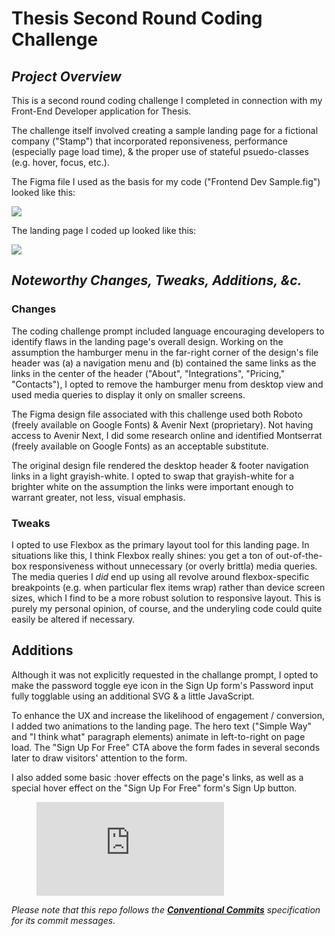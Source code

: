 # Thesis Second Round Coding Challenge

## *Project Overview*

This is a second round coding challenge I completed in connection with my Front-End Developer application for Thesis.  

The challenge itself involved creating a sample landing page for a fictional company ("Stamp") that incorporated reponsiveness, performance (especially page load time), & the proper use of stateful psuedo-classes (e.g. hover, focus, etc.).

The Figma file I used as the basis for my code ("Frontend Dev Sample.fig") looked like this:
 
![](https://larrymg.me/images/thesis_landing_page.png)

The landing page I coded up looked like this:

![](https://larrymg.me/images/thesis_landing_page-coded.png)

## *Noteworthy Changes, Tweaks, Additions, &c.*

### Changes

The coding challenge prompt included language encouraging developers to identify flaws in the landing page's overall design.  Working on the assumption the hamburger menu in the far-right corner of the design's file header was (a) a navigation menu and (b) contained the same links as the links in the center of the header ("About", "Integrations", "Pricing," "Contacts"), I opted to remove the hamburger menu from desktop view and used media queries to display it only on smaller screens.

The Figma design file associated with this challenge used both Roboto (freely available on Google Fonts) & Avenir Next (proprietary).  Not having access to Avenir Next, I did some research online and identified Montserrat (freely available on Google Fonts) as an acceptable substitute.

The original design file rendered the desktop header & footer navigation links in a light grayish-white.  I opted to swap that grayish-white for a brighter white on the assumption the links were important enough to warrant greater, not less, visual emphasis.

###	Tweaks

I opted to use Flexbox as the primary layout tool for this landing page.  In situations like this, I think Flexbox really shines: you get a ton of out-of-the-box responsiveness without unnecessary (or overly brittla) media queries.  The media queries I *did* end up using all revolve around flexbox-specific breakpoints (e.g. when particular flex items wrap) rather than device screen sizes, which I find to be a more robust solution to responsive layout.  This is purely my personal opinion, of course, and the underyling code could quite easily be altered if necessary.

## Additions 

Although it was not explicitly requested in the challange prompt, I opted to make the password toggle eye icon in the Sign Up form's Password input fully togglable using an additional SVG & a little JavaScript.

To enhance the UX and increase the likelihood of engagement / conversion, I added two animations to the landing page.  The hero text ("Simple Way" and "I think what" paragraph elements) animate in left-to-right on page load.  The "Sign Up For Free" CTA above the form fades in several seconds later to draw visitors' attention to the form.

I also added some basic :hover effects on the page's links, as well as a special hover effect on the "Sign Up For Free" form's Sign Up button.

<!-- blank line -->
<figure class="video_container">
  <iframe src="https://larrymg.me/images/stamp_animations.mov" frameborder="0" allowfullscreen="true"> </iframe>
</figure>
<!-- blank line -->



*Please note that this repo follows the **[Conventional Commits](https://www.conventionalcommits.org/en/v1.0.0-beta.2/#specification)** specification for its commit messages.* 